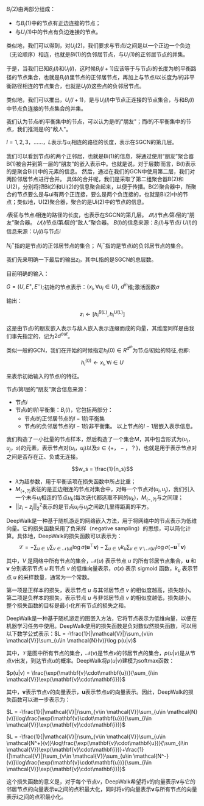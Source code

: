 $B_i(2)$由两部分组成：
- 与$B_i(1)$中的节点有正边连接的节点；
- 与$U_i(1)$中的节点有负边连接的节点。

类似地，我们可以得到，对$U_i(2)$，我们要求与节点$i$之间是以一个正边一个负边（无论顺序）相连，也就是$Bi(1)$的负邻居节点，与$U_i(1)$的正邻居节点的并集。



于是，当我们已知$B_i(l)$和$U_i(l)$，这时候$B_i(l+1)$应该等于与节点$i$的长度为$l$的平衡路径的节点集合，也就是$B_i(l)$里节点的正邻居节点，再加上与节点$i$以长度为$l$的非平衡路径相连的节点集合，也就是$U_i(l)$这些点的负邻居节点。

类似地，我们可以推出，$U_i(l+1)$，是与$U_i(l)$中节点正连接的节点集合，与和$B_i(l)$中节点负连接的节点集合的并集。

我们认为节点$i$的平衡集中的节点，可以认为是$i$的"朋友"；而$i$的不平衡集中的节点，我们推测是$i$的"敌人"。

$l=1,2,3，……，L$表示与$u_i$相连的路径的长度，表示在SGCN的第几层。

我们可以看到节点i的两个正邻居，也就是Bi(1)的信息，将通过使用“朋友”聚合器B(1)被合并到第一层的“朋友”的嵌入表示中。也就是说，对于层数l而言，B(l)表示的是聚合Bi(l)中的元素的信息。
然后，通过在我们的GCN中使用第二层，我们对两阶邻居节点进行合并。
具体的合并呢，我们是采取了第二组聚合器B(2)和U(2)，分别将把Bi(2)和Ui(2)的信息聚合起来，以便于传播。B(2)聚合器中，所聚合的节点要么是与ui有两个正连接，要么是两个负连接的，也就是Bi(2)中的节点；类似地，U(2)聚合器，聚合的是Ui(2)中的节点的信息。


$𝑙$表征与节点$𝑖$相连的路径的长度，也表示在SGCN的第几层。
$𝐵(𝑙)$节点$𝑖$第$𝑙$层的“朋友”聚合器。
$𝑈(𝑙)$节点$i$第$𝑙$层的“敌人”聚合器。
$B(l)$的信息来源：$B_i(l)$与节点$i$
$U(l)$的信息来源：$U_i(l)$与节点$i$

$N_i^+$指的是节点i的正邻居节点的集合；
$N_i^-$指的是节点i的负邻居节点的集合。

我们先来明确一下最后的输出$z_i$，其中$L$指的是SGCN的总层数。

目前明确的输入：

$G = (U,E^+,E^-)$;初始的节点表示：$\{x_i,\forall u_i \in U\}$, $d^{in}$维;激活函数$\sigma$


输出：

$$z_i \leftarrow [h_i^{B(L)},h_i^{U(L)}]$$

这是由节点$i$的朋友嵌入表示与敌人嵌入表示连缀而成的向量，其维度同样是由我们事先指定的，记为$2d^{out}$。

类似一般的GCN，我们在开始的时候指定$h_i(0)\in R^{d^{in}}$为节点$i$初始的特征,也即:
$$h_i^{(0)}\leftarrow x_i,\forall i \in U $$

来表示初始输入的节点$i$的特征。

节点$i$第$l$层的“朋友”聚合信息来源：
- 节点$i$
- 节点$i$的$l$阶平衡集：$B_i(l)$，它包括两部分：
  - 节点$i$的正邻居节点的$l-1$阶平衡集
  - 节点$i$的负邻居节点的$l-1$阶非平衡集。
以上节点的$l-1$层嵌入表示信息。

我们构造了一小批量的节点样本，然后构造了一个集合$M$，其中包含形式为$(u_i，u_j，s)$的元素，表示节点对$(u_i，u_j)$以及$s∈\{+，−，？\}$，也就是用于表示节点对之间是否存在正、负或无连接。

$$w_s = \frac{1}{n_s}$$

- $λ$为超参数，用于平衡该项在损失函数中所占比重；
- $M_{(+,?)}$表征的是正边相连的节点对集合中，对每一个节点对$(u_i,u_j)$，我们引入一个未与$u_i$相连的节点$u_k$(每次迭代都选取不同的$u_k$)，$M_{(-,?)}$与之同理；
- $||z_i-z_j||^2_2$表示的是节点$u_i$与$u_j$之间欧几里得距离的平方。
  
  
DeepWalk是一种基于随机游走的网络嵌入方法，用于将网络中的节点表示为低维向量。它的损失函数采用了负采样（negative sampling）的思想，可以简化计算。具体地，DeepWalk的损失函数可以表示为：$$\mathcal{L} = -\sum_{u \in V} \sum_{v \in \mathcal{N}(u)} \log\sigma(\mathbf{u}^\top\mathbf{v}) - \sum_{u \in V} k_u \sum_{v \in V \setminus \mathcal{N}(u)} \log\sigma(-\mathbf{u}^\top\mathbf{v})$$

其中，$V$ 是网络中所有节点的集合，$\mathcal{N}(u)$ 表示节点 $u$ 的所有邻居节点集合，$\mathbf{u}$ 和 $\mathbf{v}$ 分别表示节点 $u$ 和节点 $v$ 的低维向量表示，$\sigma(x)$ 表示 sigmoid 函数，$k_u$ 表示节点 $u$ 的采样数量，通常为一个常数。

第一项是正样本的损失，表示节点 $u$ 与其邻居节点 $v$ 的相似度越高，损失越小。第二项是负样本的损失，表示节点 $u$ 与非邻居节点 $v$ 的相似度越低，损失越小。整个损失函数的目标是最小化所有节点的损失之和。


DeepWalk是一种基于随机游走的图嵌入方法，它将节点表示为低维向量，以便在机器学习任务中使用。DeepWalk使用的损失函数是负对数似然损失函数，可以用以下数学公式表示：$L = -\frac{1}{|\mathcal{V}|}\sum_{v\in \mathcal{V}}\sum_{u\in \mathcal{N}(v)}\log p(u|v)$

其中，$\mathcal{V}$是图中所有节点的集合，$\mathcal{N}(v)$是节点$v$的邻居节点的集合，$p(u|v)$是从节点$v$出发，到达节点$u$的概率。DeepWalk将$p(u|v)$建模为softmax函数：

$p(u|v) = \frac{\exp(\mathbf{v}\cdot\mathbf{u})}{\sum_{i\in \mathcal{V}}\exp(\mathbf{v}\cdot\mathbf{i})}$

其中，$\mathbf{v}$表示节点$v$的向量表示，$\mathbf{u}$表示节点$u$的向量表示。因此，DeepWalk的损失函数可以进一步表示为：

$L = -\frac{1}{|\mathcal{V}|}\sum_{v\in \mathcal{V}}\sum_{u\in \mathcal{N}(v)}\log\frac{\exp(\mathbf{v}\cdot\mathbf{u})}{\sum_{i\in \mathcal{V}}\exp(\mathbf{v}\cdot\mathbf{i})}$

$L = -\frac{1}{|\mathcal{V}|}\sum_{v\in \mathcal{V}}\sum_{u\in \mathcal{N^+}(v)}\log\frac{\exp(\mathbf{v}\cdot\mathbf{u})}{\sum_{i\in \mathcal{V}}\exp(\mathbf{v}\cdot\mathbf{i})}+\frac{1}{|\mathcal{V}|}\sum_{v\in \mathcal{V}}\sum_{u\in \mathcal{N^-}(v)}\log\frac{\exp(\mathbf{v}\cdot\mathbf{u})}{\sum_{i\in \mathcal{V}}\exp(\mathbf{v}\cdot\mathbf{i})}$

这个损失函数的意义是，对于每个节点$v$，DeepWalk希望将$v$的向量表示$\mathbf{v}$与它的邻居节点的向量表示$\mathbf{u}$之间的点积最大化，同时将$v$的向量表示$\mathbf{v}$与所有节点的向量表示$\mathbf{i}$之间的点积最小化。